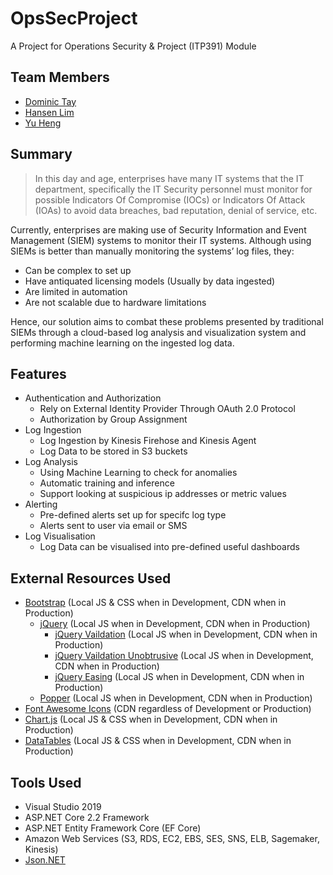 # OpsSecProject
A Project for Operations Security & Project (ITP391) Module 
## Team Members
* [Dominic Tay](https://github.com/k553)
* [Hansen Lim](https://github.com/hanlim83)
* [Yu Heng](https://github.com/Blitznoobz)

## Summary

>In this day and age, enterprises have many IT systems that the IT department, specifically the IT Security personnel must monitor for possible Indicators Of Compromise (IOCs) or Indicators Of Attack (IOAs) to avoid data breaches, bad reputation, denial of service, etc. 

Currently, enterprises are making use of Security Information and Event Management (SIEM) systems to monitor their IT systems. Although using SIEMs is better than manually monitoring the systems’ log files, they:
- Can be complex to set up
- Have antiquated licensing models (Usually by data ingested)
- Are limited in automation
- Are not scalable due to hardware limitations

Hence, our solution aims to combat these problems presented by traditional SIEMs through a cloud-based log analysis and visualization system and performing machine learning on the ingested log data.

## Features
- Authentication and Authorization
  - Rely on External Identity Provider Through OAuth 2.0 Protocol
  - Authorization by Group Assignment 
- Log Ingestion
  - Log Ingestion by Kinesis Firehose and Kinesis Agent
  - Log Data to be stored in S3 buckets
- Log Analysis
  - Using Machine Learning to check for anomalies
  - Automatic training and inference
  - Support looking at suspicious ip addresses or metric values
- Alerting
  - Pre-defined alerts set up for specifc log type
  - Alerts sent to user via email or SMS 
- Log Visualisation
  - Log Data can be visualised into pre-defined useful dashboards

## External Resources Used
- [Bootstrap](https://github.com/twbs/bootstrap) (Local JS & CSS when in Development, CDN when in Production)
   - [jQuery](https://github.com/jquery/jquery) (Local JS when in Development, CDN when in Production)
      - [jQuery Vaildation](https://github.com/jquery-validation/jquery-validation) (Local JS when in Development, CDN when in Production)
      - [jQuery Vaildation Unobtrusive](https://github.com/aspnet/jquery-validation-unobtrusive) (Local JS when in Development, CDN when in Production)
      - [jQuery Easing](https://github.com/gdsmith/jquery.easing) (Local JS when in Development, CDN when in Production)
   - [Popper](https://github.com/FezVrasta/popper.js) (Local JS when in Development, CDN when in Production)
- [Font Awesome Icons](https://fontawesome.com/) (CDN regardless of Development or Production)
- [Chart.js](https://www.chartjs.org/) (Local JS & CSS when in Development, CDN when in Production)
- [DataTables](https://datatables.net/) (Local JS & CSS when in Development, CDN when in Production)

## Tools Used
- Visual Studio 2019
- ASP.NET Core 2.2 Framework
- ASP.NET Entity Framework Core (EF Core)
- Amazon Web Services (S3, RDS, EC2, EBS, SES, SNS, ELB, Sagemaker, Kinesis)
- [Json.NET](https://github.com/JamesNK/Newtonsoft.Json)
